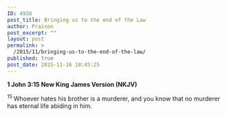 ```yaml
---
ID: 4938
post_title: Bringing us to the end of the Law
author: Praison
post_excerpt: ""
layout: post
permalink: >
  /2015/11/bringing-us-to-the-end-of-the-law/
published: true
post_date: 2015-11-16 18:45:25
---
```

<strong><span class="passage-display-bcv">1 John 3:15
</span><span class="passage-display-version">New King James Version (NKJV)</span></strong>

<span id="en-NKJV-30595" class="text 1John-3-15"><sup class="versenum">15 </sup>Whoever hates his brother is a murderer, and you know that no murderer has eternal life abiding in him.</span>

&nbsp;